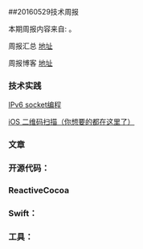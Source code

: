 
##20160529技术周报

本期周报内容来自: 。

周报汇总 [地址](https://github.com/BaiduHiDeviOS/iOS-Tech-Weekly)

周报博客 [地址](http://baiduhidevios.github.io/)

### 技术实践

[IPv6 socket编程](https://github.com/WeMobileDev/article/blob/master/IPv6%20socket%E7%BC%96%E7%A8%8B.md)

[iOS 二维码扫描（你想要的都在这里了）](http://www.jianshu.com/p/1919b240387b)

### 文章


### 开源代码：



### ReactiveCocoa


### Swift：


### 工具：
